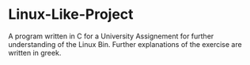 # Linux-Like-Project
A program written in C for a University Assignement for further understanding of the Linux Bin. Further explanations of the exercise are written in greek.
